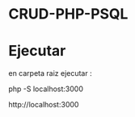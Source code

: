 # CRUD-PHP-PSQL

# Ejecutar
en carpeta raiz ejecutar :

php -S localhost:3000

http://localhost:3000

